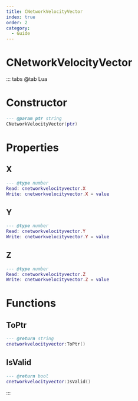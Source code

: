 ```yaml
---
title: CNetworkVelocityVector
index: true
order: 2
category:
  - Guide
---
```


# CNetworkVelocityVector

::: tabs
@tab Lua
# Constructor
```lua
--- @param ptr string
CNetworkVelocityVector(ptr)
```
# Properties
## X 
```lua
--- @type number
Read: cnetworkvelocityvector.X
Write: cnetworkvelocityvector.X = value
```
## Y 
```lua
--- @type number
Read: cnetworkvelocityvector.Y
Write: cnetworkvelocityvector.Y = value
```
## Z 
```lua
--- @type number
Read: cnetworkvelocityvector.Z
Write: cnetworkvelocityvector.Z = value
```
# Functions
## ToPtr
```lua
--- @return string
cnetworkvelocityvector:ToPtr()
```
## IsValid
```lua
--- @return bool
cnetworkvelocityvector:IsValid()
```

:::